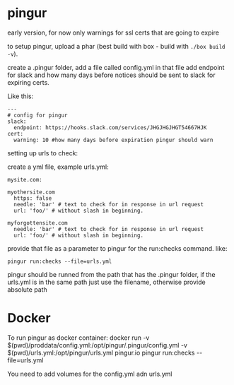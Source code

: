 # pingur

early version, for now only warnings for ssl certs that are going to expire

to setup pingur, upload a phar (best build with box - build with `./box build -v`).

create a .pingur folder, add a file called config.yml
in that file add endpoint for slack and how many days before notices should be sent to slack for expiring certs.

Like this:

```
---
# config for pingur
slack:
  endpoint: https://hooks.slack.com/services/JHGJHGJHGT54667HJK
cert:
  warning: 10 #how many days before expiration pingur should warn
```

setting up urls to check:

create a yml file, example urls.yml:
```
mysite.com:

myothersite.com
  https: false
  needle: 'bar' # text to check for in response in url request
  url: 'foo/' # without slash in beginning.

myforgottensite.com
  needle: 'bar' # text to check for in response in url request
  url: 'foo/' # without slash in beginning.

```

provide that file as a parameter to pingur for the run:checks command. like:


``` 
pingur run:checks --file=urls.yml
```

pingur should be runned from the path that has the .pingur folder, if the urls.yml 
is in the same path just use the filename, otherwise provide absolute path


# Docker
To run pingur as docker container:
docker run -v $(pwd)/proddata/config.yml:/opt/pingur/.pingur/config.yml -v $(pwd)/urls.yml:/opt/pingur/urls.yml pingur.io  pingur run:checks --file=urls.yml

You need to add volumes for the config.yml adn urls.yml
